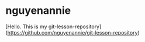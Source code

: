 # nguyenannie
[Hello. This is my git-lesson-repository] (https://github.com/nguyenannie/git-lesson-repository)

